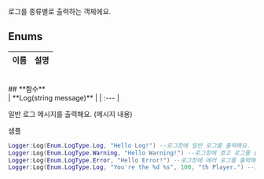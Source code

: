 
로그를 종류별로 출력하는 객체에요. 
<br>
## **Enums**

 **이름** | **설명** |
 --- | --- |
<br>
## **함수**

<br>
| **Log(string message)** |
| :--- |

일반 로그 메시지를 출력해요. (메시지 내용) 

샘플 

```lua
Logger:Log(Enum.LogType.Log, "Hello Log!") --로그창에 일반 로그를 출력해요.
Logger:Log(Enum.LogType.Warning, "Hello Warning!") --로그창에 경고 로그를 출력해요.
Logger:Log(Enum.LogType.Error, "Hello Error!") --로그창에 에러 로그를 출력해요.
Logger:Log(Enum.LogType.Log, "You're the %d %s", 100, "th Player.") --로그창에 숫자와 문자열을 참조하는 메시지를 출력해요. (%d는 숫자, %s는 문자열을 참조하는 기호에요.)
```
